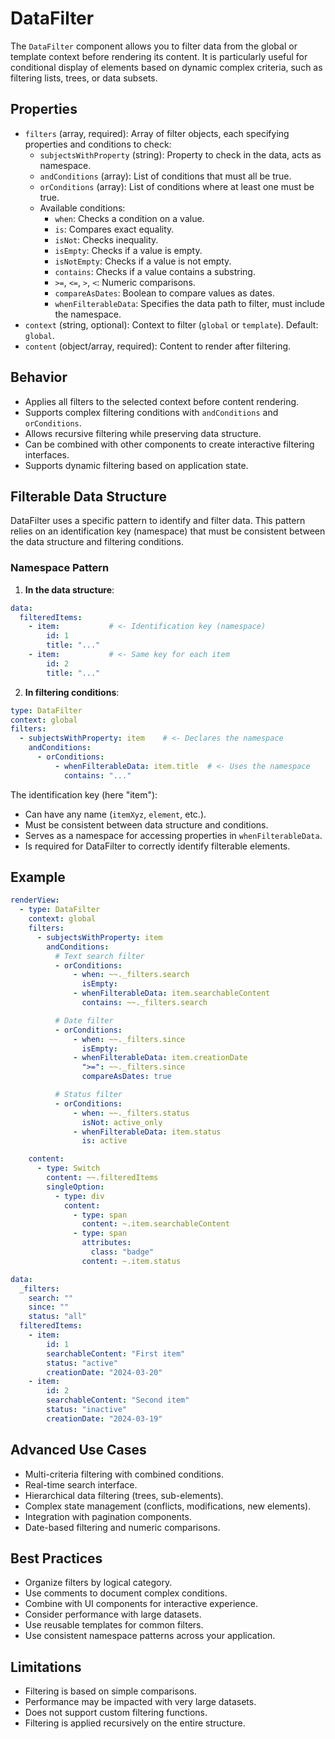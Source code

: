 # DataFilter

The `DataFilter` component allows you to filter data from the global or template context before rendering its content. It is particularly useful for conditional display of elements based on dynamic complex criteria, such as filtering lists, trees, or data subsets.

## Properties
- `filters` (array, required): Array of filter objects, each specifying properties and conditions to check:
  - `subjectsWithProperty` (string): Property to check in the data, acts as namespace.
  - `andConditions` (array): List of conditions that must all be true.
  - `orConditions` (array): List of conditions where at least one must be true.
  - Available conditions:
    - `when`: Checks a condition on a value.
    - `is`: Compares exact equality.
    - `isNot`: Checks inequality.
    - `isEmpty`: Checks if a value is empty.
    - `isNotEmpty`: Checks if a value is not empty.
    - `contains`: Checks if a value contains a substring.
    - `>=`, `<=`, `>`, `<`: Numeric comparisons.
    - `compareAsDates`: Boolean to compare values as dates.
    - `whenFilterableData`: Specifies the data path to filter, must include the namespace.
- `context` (string, optional): Context to filter (`global` or `template`). Default: `global`.
- `content` (object/array, required): Content to render after filtering.

## Behavior
- Applies all filters to the selected context before content rendering.
- Supports complex filtering conditions with `andConditions` and `orConditions`.
- Allows recursive filtering while preserving data structure.
- Can be combined with other components to create interactive filtering interfaces.
- Supports dynamic filtering based on application state.

## Filterable Data Structure

DataFilter uses a specific pattern to identify and filter data. This pattern relies on an identification key (namespace) that must be consistent between the data structure and filtering conditions.

### Namespace Pattern

1. **In the data structure**:
```yaml
data:
  filteredItems:
    - item:           # <- Identification key (namespace)
        id: 1
        title: "..."
    - item:           # <- Same key for each item
        id: 2
        title: "..."
```

2. **In filtering conditions**:
```yaml
type: DataFilter
context: global
filters:
  - subjectsWithProperty: item    # <- Declares the namespace
    andConditions:
      - orConditions:
          - whenFilterableData: item.title  # <- Uses the namespace
            contains: "..."
```

The identification key (here "item"):
- Can have any name (`itemXyz`, `element`, etc.).
- Must be consistent between data structure and conditions.
- Serves as a namespace for accessing properties in `whenFilterableData`.
- Is required for DataFilter to correctly identify filterable elements.

## Example

```yaml
renderView:
  - type: DataFilter
    context: global
    filters:
      - subjectsWithProperty: item
        andConditions:
          # Text search filter
          - orConditions:
              - when: ~~._filters.search
                isEmpty:
              - whenFilterableData: item.searchableContent
                contains: ~~._filters.search

          # Date filter
          - orConditions:
              - when: ~~._filters.since
                isEmpty:
              - whenFilterableData: item.creationDate
                ">=": ~~._filters.since
                compareAsDates: true

          # Status filter
          - orConditions:
              - when: ~~._filters.status
                isNot: active_only
              - whenFilterableData: item.status
                is: active

    content:
      - type: Switch
        content: ~~.filteredItems
        singleOption:
          - type: div
            content:
              - type: span
                content: ~.item.searchableContent
              - type: span
                attributes:
                  class: "badge"
                content: ~.item.status

data:
  _filters:
    search: ""
    since: ""
    status: "all"
  filteredItems:
    - item:
        id: 1
        searchableContent: "First item"
        status: "active"
        creationDate: "2024-03-20"
    - item:
        id: 2
        searchableContent: "Second item"
        status: "inactive"
        creationDate: "2024-03-19"
```

## Advanced Use Cases
- Multi-criteria filtering with combined conditions.
- Real-time search interface.
- Hierarchical data filtering (trees, sub-elements).
- Complex state management (conflicts, modifications, new elements).
- Integration with pagination components.
- Date-based filtering and numeric comparisons.

## Best Practices
- Organize filters by logical category.
- Use comments to document complex conditions.
- Combine with UI components for interactive experience.
- Consider performance with large datasets.
- Use reusable templates for common filters.
- Use consistent namespace patterns across your application.

## Limitations
- Filtering is based on simple comparisons.
- Performance may be impacted with very large datasets.
- Does not support custom filtering functions.
- Filtering is applied recursively on the entire structure.